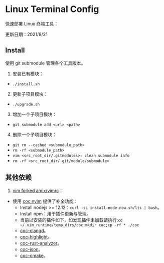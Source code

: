 # Linux Terminal Config

快速部署 Linux 终端工具：

更新日期：2021/8/21

## Install

使用 git submodule 管理各个工具版本。

1. 安装已有模块：
  - `./install.sh`

2. 更新子项目模块：
  - `./upgrade.sh`

3. 增加一个子项目模块：
  - `git submodule add <url> <path>`

4. 删除一个子项目模块：
  - `git rm --cached <submodule_path>`
  - `rm -rf <submodule_path>`
  - `vim <src_root_dir/.gitmodules>; clean submodule info`
  - `rm -rf <src_root_dir/.git/module/submodule>`

## 其他依赖

1. [vim forked amix/vimrc](https://github.com/HATTER-LONG/vimrc)：
  - 使用 [coc.nvim](https://github.com/neoclide/coc.nvim) 提供了补全功能：
    - Install nodejs >= 12.12：`curl -sL install-node.now.sh/lts | bash`。
    - Install npm：用于插件更新与管理。
    - 当前以安装的插件如下，如发现插件未加载请执行:`cd ~/.vim_runtime/temp_dirs/coc;mkdir coc;cp -rf * ./coc`
    - [coc-clangd](https://github.com/clangd/coc-clangd)。
    - [coc-highlight](https://github.com/neoclide/coc-highlight)。
    - [coc-rust-analyzer](https://github.com/fannheyward/coc-rust-analyzer)。
    - [coc-json](https://github.com/neoclide/coc-json)。
    - [coc-cmake](https://github.com/voldikss/coc-cmake)。

